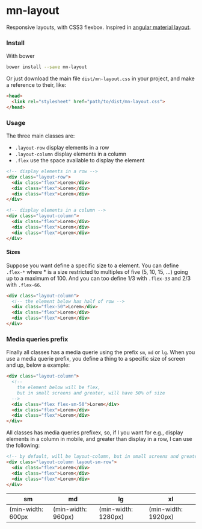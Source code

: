 # mn-layout

Responsive layouts, with CSS3 flexbox. 
Inspired in [angular material layout](https://material.angularjs.org/latest/layout/introduction).

<!-- ![preview mn-layout](https://raw.githubusercontent.com/minimalist-components/mn-layout/master/sources/imgs/preview.png) -->

### Install

With bower

```sh
bower install --save mn-layout
```

Or just download the main file ```dist/mn-layout.css``` in your project, and make a reference to their, like:

```html
<head>
  <link rel="stylesheet" href="path/to/dist/mn-layout.css">
</head>
```

### Usage

The three main classes are:

- `.layout-row` display elements in a row
- `.layout-column` display elements in a column
- `.flex` use the space available to display the element


```html
<!-- display elements in a row -->
<div class="layout-row">
  <div class="flex">Lorem</div>
  <div class="flex">Lorem</div>
  <div class="flex">Lorem</div>
</div>
```

```html
<!-- display elements in a column -->
<div class="layout-column">
  <div class="flex">Lorem</div>
  <div class="flex">Lorem</div>
  <div class="flex">Lorem</div>
</div>
```

#### Sizes

Suppose you want define a specific size to a element. You can define `.flex-*` where * is a size restricted to multiples of five (5, 10, 15, ...) going up to a maximum of 100. And you can too define 1/3 with `.flex-33` and 2/3 with `.flex-66`.

```html
<div class="layout-column">
  <!-- the element below has half of row -->
  <div class="flex-50">Lorem</div>
  <div class="flex">Lorem</div>
  <div class="flex">Lorem</div>
</div>
```

### Media queries prefix

Finally all classes has a media querie using the prefix `sm`, `md` or `lg`. When you use a media querie prefix, you define a thing to a specific size of screen and up, below a example: 

```html
<div class="layout-column">
  <!-- 
    the element below will be flex, 
    but in small screens and greater, will have 50% of size 
  -->
  <div class="flex flex-sm-50">Lorem</div>
  <div class="flex">Lorem</div>
  <div class="flex">Lorem</div>
</div>
```

All classes has media queries prefixex, so, if I you want for e.g., display elements in a column in mobile, and greater than display in a row, I can use the following:

```html
<!-- by default, will be layout-column, but in small screens and greater, will be a row -->
<div class="layout-column layout-sm-row">
  <div class="flex">Lorem</div>
  <div class="flex">Lorem</div>
  <div class="flex">Lorem</div>
</div>
```

sm | md | lg | xl
------------ | ------------- | ------------- | -------------
(min-width: 600px | (min-width: 960px) | (min-width: 1280px) | (min-width: 1920px)
